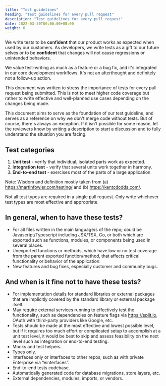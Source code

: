 ```yaml
---
title: "Test guidelines"
heading: "Test guidelines for every pull request"
description: "Test guidelines for every pull request"
date: 2022-03-30T00:00:00+08:00
weight: 6
---
```


We write tests to be __confident__ that our product works as expected when used by our customers. As developers, we write tests as a gift to our future selves or to be __confident__ that changes will not cause regressions or unintended behaviors.

We value test-writing as much as a feature or a bug fix, and it's integrated in our core development workflows. It's not an afterthought and definitely not a follow-up action.

This document was written to stress the importance of tests for every pull request being submitted. This is not to meet higher code coverage but rather to write effective and well-planned use cases depending on the changes being made.

This document aims to serve as the foundation of our test guideline, and serves as a reference on why we don't merge code without tests. But of course, there's always an exception. If it isn't possible for some reason, let the reviewers know by writing a description to start a discussion and to fully understand the situation you are facing.

Test categories
---------------
1. __Unit test__ - verify that individual, isolated parts work as expected.
2. __Integration test__ - verify that several units work together in harmony.
3. __End-to-end test__ - exercises most of the parts of a large application.

Note: Wisdom and definition mostly taken from (a) https://martinfowler.com/testing/ and (b) https://kentcdodds.com/.

Not all test types are required in a single pull request. Only write whichever test types are most effective and appropriate.

In general, when to have these tests?
-------------------------------------
- For all files written in the main language/s of the repo; could be Javascript/Typescript including JSX/TSX, Go, or both which are exported such as functions, modules, or components being used in several places.
- Unexported functions or methods, which have low or no test coverage from the parent exported function/method, that affects critical functionality or behavior of the application.
- New features and bug fixes, especially customer and community bugs.

And when is it fine not to have these tests?
--------------------------------------------
- For implementation details for standard libraries or external packages that are implicitly covered by the standard library or external package itself.
- May require external services running to effectively test the functionality, such as dependencies on feature flags via https://split.io, OAuth with third-party providers like Google, etc.
- Tests should be made at the most effective and lowest possible level, but if it requires too much effort or complicated setup to accomplish at a unit test level, it would be best to skip and assess feasibility on the next level such as integration or end-to-end testing.
- Mocks and test helpers.
- Types only.
- Interfaces only or interfaces to other repos, such as with private Enterprise via “einterfaces”.
- End-to-end tests codebase.
- Automatically generated code for database migrations, store layers, etc.
- External dependencies, modules, imports, or vendors.

